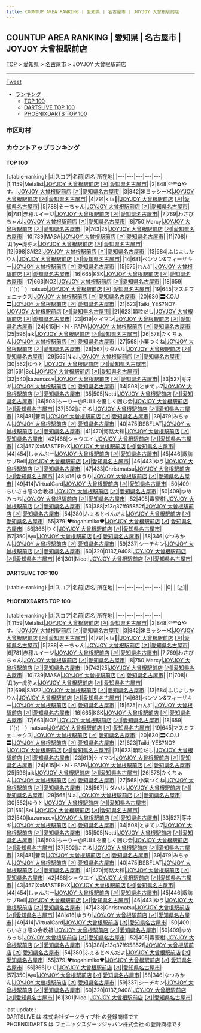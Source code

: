 ```yaml
---
title: COUNTUP AREA RANKING | 愛知県 | 名古屋市 | JOYJOY 大曾根駅前店
---
```

## COUNTUP AREA RANKING | 愛知県 | 名古屋市 | JOYJOY 大曾根駅前店

[TOP](/darts/rank/) > [愛知県](/darts/rank/愛知県/) > [名古屋市](/darts/rank/愛知県/名古屋市/) > JOYJOY 大曾根駅前店

___

<a href="https://twitter.com/share?ref_src=twsrc%5Etfw" data-text="COUNTUP AREA RANKING | 愛知県名古屋市JOYJOY 大曾根駅前店" class="twitter-share-button" data-hashtags="DARTSLIVE,PHOENIXDARTS,darts,ダーツ" data-show-count="false">Tweet</a>

* [ランキング](#カウントアップランキング)
    * [TOP 100](#top-100)
    * [DARTSLIVE TOP 100](#dartslive-top-100)
    * [PHOENIXDARTS TOP 100](#phoenixdarts-top-100)

### 市区町村

<ul>

</ul>

### カウントアップランキング

#### TOP 100



{:.table-ranking}
|#|スコア|名前|店名|所在地|
|---|---|---|---|---|
|1|1159|<span class="rank-name-pd">Metalist</span>|<a href="/darts/rank/shops/78348.html">JOYJOY 大曾根駅前店</a> <a href="https://vs.phoenixdarts.com/jp/shop/shopDetailInfo/s_78348?s_seq=78348">[↗]</a>|<a href="/darts/rank/愛知県/名古屋市">愛知県名古屋市</a>|
|2|848|<span class="rank-name-pd">ᒼᑋªⁿ✿やす。</span>|<a href="/darts/rank/shops/78348.html">JOYJOY 大曾根駅前店</a> <a href="https://vs.phoenixdarts.com/jp/shop/shopDetailInfo/s_78348?s_seq=78348">[↗]</a>|<a href="/darts/rank/愛知県/名古屋市">愛知県名古屋市</a>|
|3|842|<span class="rank-name-pd">ЖヨッシーЖ</span>|<a href="/darts/rank/shops/78348.html">JOYJOY 大曾根駅前店</a> <a href="https://vs.phoenixdarts.com/jp/shop/shopDetailInfo/s_78348?s_seq=78348">[↗]</a>|<a href="/darts/rank/愛知県/名古屋市">愛知県名古屋市</a>|
|4|791|<span class="rank-name-pd">k.ta🐣</span>|<a href="/darts/rank/shops/78348.html">JOYJOY 大曾根駅前店</a> <a href="https://vs.phoenixdarts.com/jp/shop/shopDetailInfo/s_78348?s_seq=78348">[↗]</a>|<a href="/darts/rank/愛知県/名古屋市">愛知県名古屋市</a>|
|5|788|<span class="rank-name-pd">そーちゃん</span>|<a href="/darts/rank/shops/78348.html">JOYJOY 大曾根駅前店</a> <a href="https://vs.phoenixdarts.com/jp/shop/shopDetailInfo/s_78348?s_seq=78348">[↗]</a>|<a href="/darts/rank/愛知県/名古屋市">愛知県名古屋市</a>|
|6|781|<span class="rank-name-pd">赤穂ルイージ</span>|<a href="/darts/rank/shops/78348.html">JOYJOY 大曾根駅前店</a> <a href="https://vs.phoenixdarts.com/jp/shop/shopDetailInfo/s_78348?s_seq=78348">[↗]</a>|<a href="/darts/rank/愛知県/名古屋市">愛知県名古屋市</a>|
|7|769|<span class="rank-name-pd">わさびちゃん</span>|<a href="/darts/rank/shops/78348.html">JOYJOY 大曾根駅前店</a> <a href="https://vs.phoenixdarts.com/jp/shop/shopDetailInfo/s_78348?s_seq=78348">[↗]</a>|<a href="/darts/rank/愛知県/名古屋市">愛知県名古屋市</a>|
|8|750|<span class="rank-name-pd">Marcy</span>|<a href="/darts/rank/shops/78348.html">JOYJOY 大曾根駅前店</a> <a href="https://vs.phoenixdarts.com/jp/shop/shopDetailInfo/s_78348?s_seq=78348">[↗]</a>|<a href="/darts/rank/愛知県/名古屋市">愛知県名古屋市</a>|
|9|743|<span class="rank-name-pd">25</span>|<a href="/darts/rank/shops/78348.html">JOYJOY 大曾根駅前店</a> <a href="https://vs.phoenixdarts.com/jp/shop/shopDetailInfo/s_78348?s_seq=78348">[↗]</a>|<a href="/darts/rank/愛知県/名古屋市">愛知県名古屋市</a>|
|10|739|<span class="rank-name-pd">MASA</span>|<a href="/darts/rank/shops/78348.html">JOYJOY 大曾根駅前店</a> <a href="https://vs.phoenixdarts.com/jp/shop/shopDetailInfo/s_78348?s_seq=78348">[↗]</a>|<a href="/darts/rank/愛知県/名古屋市">愛知県名古屋市</a>|
|11|708|<span class="rank-name-pd">( ´Д`)y━虎弥太</span>|<a href="/darts/rank/shops/78348.html">JOYJOY 大曾根駅前店</a> <a href="https://vs.phoenixdarts.com/jp/shop/shopDetailInfo/s_78348?s_seq=78348">[↗]</a>|<a href="/darts/rank/愛知県/名古屋市">愛知県名古屋市</a>|
|12|698|<span class="rank-name-pd">SAI22</span>|<a href="/darts/rank/shops/78348.html">JOYJOY 大曾根駅前店</a> <a href="https://vs.phoenixdarts.com/jp/shop/shopDetailInfo/s_78348?s_seq=78348">[↗]</a>|<a href="/darts/rank/愛知県/名古屋市">愛知県名古屋市</a>|
|13|684|<span class="rank-name-pd">ふじよしかりん</span>|<a href="/darts/rank/shops/78348.html">JOYJOY 大曾根駅前店</a> <a href="https://vs.phoenixdarts.com/jp/shop/shopDetailInfo/s_78348?s_seq=78348">[↗]</a>|<a href="/darts/rank/愛知県/名古屋市">愛知県名古屋市</a>|
|14|681|<span class="rank-name-pd">ベンソン&amp;フィーザキー</span>|<a href="/darts/rank/shops/78348.html">JOYJOY 大曾根駅前店</a> <a href="https://vs.phoenixdarts.com/jp/shop/shopDetailInfo/s_78348?s_seq=78348">[↗]</a>|<a href="/darts/rank/愛知県/名古屋市">愛知県名古屋市</a>|
|15|675|<span class="rank-name-pd">れんｹﾞ</span>|<a href="/darts/rank/shops/78348.html">JOYJOY 大曾根駅前店</a> <a href="https://vs.phoenixdarts.com/jp/shop/shopDetailInfo/s_78348?s_seq=78348">[↗]</a>|<a href="/darts/rank/愛知県/名古屋市">愛知県名古屋市</a>|
|16|665|<span class="rank-name-pd">KSK</span>|<a href="/darts/rank/shops/78348.html">JOYJOY 大曾根駅前店</a> <a href="https://vs.phoenixdarts.com/jp/shop/shopDetailInfo/s_78348?s_seq=78348">[↗]</a>|<a href="/darts/rank/愛知県/名古屋市">愛知県名古屋市</a>|
|17|663|<span class="rank-name-pd">NOZ</span>|<a href="/darts/rank/shops/78348.html">JOYJOY 大曾根駅前店</a> <a href="https://vs.phoenixdarts.com/jp/shop/shopDetailInfo/s_78348?s_seq=78348">[↗]</a>|<a href="/darts/rank/愛知県/名古屋市">愛知県名古屋市</a>|
|18|659|<span class="rank-name-pd">（´(ｪ)｀）natsuo</span>|<a href="/darts/rank/shops/78348.html">JOYJOY 大曾根駅前店</a> <a href="https://vs.phoenixdarts.com/jp/shop/shopDetailInfo/s_78348?s_seq=78348">[↗]</a>|<a href="/darts/rank/愛知県/名古屋市">愛知県名古屋市</a>|
|19|645|<span class="rank-name-pd">マスミフェニックス</span>|<a href="/darts/rank/shops/78348.html">JOYJOY 大曾根駅前店</a> <a href="https://vs.phoenixdarts.com/jp/shop/shopDetailInfo/s_78348?s_seq=78348">[↗]</a>|<a href="/darts/rank/愛知県/名古屋市">愛知県名古屋市</a>|
|20|630|<span class="rank-name-pd">〓K.O.U〓</span>|<a href="/darts/rank/shops/78348.html">JOYJOY 大曾根駅前店</a> <a href="https://vs.phoenixdarts.com/jp/shop/shopDetailInfo/s_78348?s_seq=78348">[↗]</a>|<a href="/darts/rank/愛知県/名古屋市">愛知県名古屋市</a>|
|21|623|<span class="rank-name-pd">Taiki_YES?NO?</span>|<a href="/darts/rank/shops/78348.html">JOYJOY 大曾根駅前店</a> <a href="https://vs.phoenixdarts.com/jp/shop/shopDetailInfo/s_78348?s_seq=78348">[↗]</a>|<a href="/darts/rank/愛知県/名古屋市">愛知県名古屋市</a>|
|21|623|<span class="rank-name-pd">顆粒だし</span>|<a href="/darts/rank/shops/78348.html">JOYJOY 大曾根駅前店</a> <a href="https://vs.phoenixdarts.com/jp/shop/shopDetailInfo/s_78348?s_seq=78348">[↗]</a>|<a href="/darts/rank/愛知県/名古屋市">愛知県名古屋市</a>|
|23|619|<span class="rank-name-pd">ケイマン</span>|<a href="/darts/rank/shops/78348.html">JOYJOY 大曾根駅前店</a> <a href="https://vs.phoenixdarts.com/jp/shop/shopDetailInfo/s_78348?s_seq=78348">[↗]</a>|<a href="/darts/rank/愛知県/名古屋市">愛知県名古屋市</a>|
|24|615|<span class="rank-name-pd">H・N・PAPA</span>|<a href="/darts/rank/shops/78348.html">JOYJOY 大曾根駅前店</a> <a href="https://vs.phoenixdarts.com/jp/shop/shopDetailInfo/s_78348?s_seq=78348">[↗]</a>|<a href="/darts/rank/愛知県/名古屋市">愛知県名古屋市</a>|
|25|596|<span class="rank-name-pd">aik</span>|<a href="/darts/rank/shops/78348.html">JOYJOY 大曾根駅前店</a> <a href="https://vs.phoenixdarts.com/jp/shop/shopDetailInfo/s_78348?s_seq=78348">[↗]</a>|<a href="/darts/rank/愛知県/名古屋市">愛知県名古屋市</a>|
|26|578|<span class="rank-name-pd">たくちぁん</span>|<a href="/darts/rank/shops/78348.html">JOYJOY 大曾根駅前店</a> <a href="https://vs.phoenixdarts.com/jp/shop/shopDetailInfo/s_78348?s_seq=78348">[↗]</a>|<a href="/darts/rank/愛知県/名古屋市">愛知県名古屋市</a>|
|27|568|<span class="rank-name-pd">小栗つくね</span>|<a href="/darts/rank/shops/78348.html">JOYJOY 大曾根駅前店</a> <a href="https://vs.phoenixdarts.com/jp/shop/shopDetailInfo/s_78348?s_seq=78348">[↗]</a>|<a href="/darts/rank/愛知県/名古屋市">愛知県名古屋市</a>|
|28|567|<span class="rank-name-pd">サダハル</span>|<a href="/darts/rank/shops/78348.html">JOYJOY 大曾根駅前店</a> <a href="https://vs.phoenixdarts.com/jp/shop/shopDetailInfo/s_78348?s_seq=78348">[↗]</a>|<a href="/darts/rank/愛知県/名古屋市">愛知県名古屋市</a>|
|29|565|<span class="rank-name-pd">N.a.</span>|<a href="/darts/rank/shops/78348.html">JOYJOY 大曾根駅前店</a> <a href="https://vs.phoenixdarts.com/jp/shop/shopDetailInfo/s_78348?s_seq=78348">[↗]</a>|<a href="/darts/rank/愛知県/名古屋市">愛知県名古屋市</a>|
|30|562|<span class="rank-name-pd">ゆうと</span>|<a href="/darts/rank/shops/78348.html">JOYJOY 大曾根駅前店</a> <a href="https://vs.phoenixdarts.com/jp/shop/shopDetailInfo/s_78348?s_seq=78348">[↗]</a>|<a href="/darts/rank/愛知県/名古屋市">愛知県名古屋市</a>|
|31|561|<span class="rank-name-pd">SeL</span>|<a href="/darts/rank/shops/78348.html">JOYJOY 大曾根駅前店</a> <a href="https://vs.phoenixdarts.com/jp/shop/shopDetailInfo/s_78348?s_seq=78348">[↗]</a>|<a href="/darts/rank/愛知県/名古屋市">愛知県名古屋市</a>|
|32|540|<span class="rank-name-pd">kazumax.v</span>|<a href="/darts/rank/shops/78348.html">JOYJOY 大曾根駅前店</a> <a href="https://vs.phoenixdarts.com/jp/shop/shopDetailInfo/s_78348?s_seq=78348">[↗]</a>|<a href="/darts/rank/愛知県/名古屋市">愛知県名古屋市</a>|
|33|527|<span class="rank-name-pd">芽ネギ</span>|<a href="/darts/rank/shops/78348.html">JOYJOY 大曾根駅前店</a> <a href="https://vs.phoenixdarts.com/jp/shop/shopDetailInfo/s_78348?s_seq=78348">[↗]</a>|<a href="/darts/rank/愛知県/名古屋市">愛知県名古屋市</a>|
|34|508|<span class="rank-name-pd">とまてぃ7</span>|<a href="/darts/rank/shops/78348.html">JOYJOY 大曾根駅前店</a> <a href="https://vs.phoenixdarts.com/jp/shop/shopDetailInfo/s_78348?s_seq=78348">[↗]</a>|<a href="/darts/rank/愛知県/名古屋市">愛知県名古屋市</a>|
|35|505|<span class="rank-name-pd">Notti</span>|<a href="/darts/rank/shops/78348.html">JOYJOY 大曾根駅前店</a> <a href="https://vs.phoenixdarts.com/jp/shop/shopDetailInfo/s_78348?s_seq=78348">[↗]</a>|<a href="/darts/rank/愛知県/名古屋市">愛知県名古屋市</a>|
|36|503|<span class="rank-name-pd">もーりー@BULLを優しく囲む会</span>|<a href="/darts/rank/shops/78348.html">JOYJOY 大曾根駅前店</a> <a href="https://vs.phoenixdarts.com/jp/shop/shopDetailInfo/s_78348?s_seq=78348">[↗]</a>|<a href="/darts/rank/愛知県/名古屋市">愛知県名古屋市</a>|
|37|502|<span class="rank-name-pd">にこる</span>|<a href="/darts/rank/shops/78348.html">JOYJOY 大曾根駅前店</a> <a href="https://vs.phoenixdarts.com/jp/shop/shopDetailInfo/s_78348?s_seq=78348">[↗]</a>|<a href="/darts/rank/愛知県/名古屋市">愛知県名古屋市</a>|
|38|481|<span class="rank-name-pd">蒼南</span>|<a href="/darts/rank/shops/78348.html">JOYJOY 大曾根駅前店</a> <a href="https://vs.phoenixdarts.com/jp/shop/shopDetailInfo/s_78348?s_seq=78348">[↗]</a>|<a href="/darts/rank/愛知県/名古屋市">愛知県名古屋市</a>|
|39|479|<span class="rank-name-pd">みちゃん</span>|<a href="/darts/rank/shops/78348.html">JOYJOY 大曾根駅前店</a> <a href="https://vs.phoenixdarts.com/jp/shop/shopDetailInfo/s_78348?s_seq=78348">[↗]</a>|<a href="/darts/rank/愛知県/名古屋市">愛知県名古屋市</a>|
|40|475|<span class="rank-name-pd">BSBFLAT</span>|<a href="/darts/rank/shops/78348.html">JOYJOY 大曾根駅前店</a> <a href="https://vs.phoenixdarts.com/jp/shop/shopDetailInfo/s_78348?s_seq=78348">[↗]</a>|<a href="/darts/rank/愛知県/名古屋市">愛知県名古屋市</a>|
|41|470|<span class="rank-name-pd">河路大和</span>|<a href="/darts/rank/shops/78348.html">JOYJOY 大曾根駅前店</a> <a href="https://vs.phoenixdarts.com/jp/shop/shopDetailInfo/s_78348?s_seq=78348">[↗]</a>|<a href="/darts/rank/愛知県/名古屋市">愛知県名古屋市</a>|
|42|468|<span class="rank-name-pd">ショウエイ</span>|<a href="/darts/rank/shops/78348.html">JOYJOY 大曾根駅前店</a> <a href="https://vs.phoenixdarts.com/jp/shop/shopDetailInfo/s_78348?s_seq=78348">[↗]</a>|<a href="/darts/rank/愛知県/名古屋市">愛知県名古屋市</a>|
|43|457|<span class="rank-name-pd">XxMASTERxX</span>|<a href="/darts/rank/shops/78348.html">JOYJOY 大曾根駅前店</a> <a href="https://vs.phoenixdarts.com/jp/shop/shopDetailInfo/s_78348?s_seq=78348">[↗]</a>|<a href="/darts/rank/愛知県/名古屋市">愛知県名古屋市</a>|
|44|454|<span class="rank-name-pd">しゃんぷー</span>|<a href="/darts/rank/shops/78348.html">JOYJOY 大曾根駅前店</a> <a href="https://vs.phoenixdarts.com/jp/shop/shopDetailInfo/s_78348?s_seq=78348">[↗]</a>|<a href="/darts/rank/愛知県/名古屋市">愛知県名古屋市</a>|
|45|446|<span class="rank-name-pd">諏訪サブBell</span>|<a href="/darts/rank/shops/78348.html">JOYJOY 大曾根駅前店</a> <a href="https://vs.phoenixdarts.com/jp/shop/shopDetailInfo/s_78348?s_seq=78348">[↗]</a>|<a href="/darts/rank/愛知県/名古屋市">愛知県名古屋市</a>|
|46|443|<span class="rank-name-pd">ゆう</span>|<a href="/darts/rank/shops/78348.html">JOYJOY 大曾根駅前店</a> <a href="https://vs.phoenixdarts.com/jp/shop/shopDetailInfo/s_78348?s_seq=78348">[↗]</a>|<a href="/darts/rank/愛知県/名古屋市">愛知県名古屋市</a>|
|47|433|<span class="rank-name-pd">Christmatsu</span>|<a href="/darts/rank/shops/78348.html">JOYJOY 大曾根駅前店</a> <a href="https://vs.phoenixdarts.com/jp/shop/shopDetailInfo/s_78348?s_seq=78348">[↗]</a>|<a href="/darts/rank/愛知県/名古屋市">愛知県名古屋市</a>|
|48|416|<span class="rank-name-pd">ゆうり</span>|<a href="/darts/rank/shops/78348.html">JOYJOY 大曾根駅前店</a> <a href="https://vs.phoenixdarts.com/jp/shop/shopDetailInfo/s_78348?s_seq=78348">[↗]</a>|<a href="/darts/rank/愛知県/名古屋市">愛知県名古屋市</a>|
|49|414|<span class="rank-name-pd">VirtualCard</span>|<a href="/darts/rank/shops/78348.html">JOYJOY 大曾根駅前店</a> <a href="https://vs.phoenixdarts.com/jp/shop/shopDetailInfo/s_78348?s_seq=78348">[↗]</a>|<a href="/darts/rank/愛知県/名古屋市">愛知県名古屋市</a>|
|50|409|<span class="rank-name-pd">ちいさき瞳の会教祖</span>|<a href="/darts/rank/shops/78348.html">JOYJOY 大曾根駅前店</a> <a href="https://vs.phoenixdarts.com/jp/shop/shopDetailInfo/s_78348?s_seq=78348">[↗]</a>|<a href="/darts/rank/愛知県/名古屋市">愛知県名古屋市</a>|
|50|409|<span class="rank-name-pd">ゆめみっち</span>|<a href="/darts/rank/shops/78348.html">JOYJOY 大曾根駅前店</a> <a href="https://vs.phoenixdarts.com/jp/shop/shopDetailInfo/s_78348?s_seq=78348">[↗]</a>|<a href="/darts/rank/愛知県/名古屋市">愛知県名古屋市</a>|
|52|405|<span class="rank-name-pd">毒蜜柑</span>|<a href="/darts/rank/shops/78348.html">JOYJOY 大曾根駅前店</a> <a href="https://vs.phoenixdarts.com/jp/shop/shopDetailInfo/s_78348?s_seq=78348">[↗]</a>|<a href="/darts/rank/愛知県/名古屋市">愛知県名古屋市</a>|
|53|388|<span class="rank-name-pd">z13q37ff95852f</span>|<a href="/darts/rank/shops/78348.html">JOYJOY 大曾根駅前店</a> <a href="https://vs.phoenixdarts.com/jp/shop/shopDetailInfo/s_78348?s_seq=78348">[↗]</a>|<a href="/darts/rank/愛知県/名古屋市">愛知県名古屋市</a>|
|54|380|<span class="rank-name-pd">ふぇるとぺんだよ</span>|<a href="/darts/rank/shops/78348.html">JOYJOY 大曾根駅前店</a> <a href="https://vs.phoenixdarts.com/jp/shop/shopDetailInfo/s_78348?s_seq=78348">[↗]</a>|<a href="/darts/rank/愛知県/名古屋市">愛知県名古屋市</a>|
|55|379|<span class="rank-name-pd">♥togahimiko♥</span>|<a href="/darts/rank/shops/78348.html">JOYJOY 大曾根駅前店</a> <a href="https://vs.phoenixdarts.com/jp/shop/shopDetailInfo/s_78348?s_seq=78348">[↗]</a>|<a href="/darts/rank/愛知県/名古屋市">愛知県名古屋市</a>|
|56|366|<span class="rank-name-pd">りく</span>|<a href="/darts/rank/shops/78348.html">JOYJOY 大曾根駅前店</a> <a href="https://vs.phoenixdarts.com/jp/shop/shopDetailInfo/s_78348?s_seq=78348">[↗]</a>|<a href="/darts/rank/愛知県/名古屋市">愛知県名古屋市</a>|
|57|350|<span class="rank-name-pd">Ayu</span>|<a href="/darts/rank/shops/78348.html">JOYJOY 大曾根駅前店</a> <a href="https://vs.phoenixdarts.com/jp/shop/shopDetailInfo/s_78348?s_seq=78348">[↗]</a>|<a href="/darts/rank/愛知県/名古屋市">愛知県名古屋市</a>|
|58|346|<span class="rank-name-pd">なつみかん</span>|<a href="/darts/rank/shops/78348.html">JOYJOY 大曾根駅前店</a> <a href="https://vs.phoenixdarts.com/jp/shop/shopDetailInfo/s_78348?s_seq=78348">[↗]</a>|<a href="/darts/rank/愛知県/名古屋市">愛知県名古屋市</a>|
|59|337|<span class="rank-name-pd">シーチキン</span>|<a href="/darts/rank/shops/78348.html">JOYJOY 大曾根駅前店</a> <a href="https://vs.phoenixdarts.com/jp/shop/shopDetailInfo/s_78348?s_seq=78348">[↗]</a>|<a href="/darts/rank/愛知県/名古屋市">愛知県名古屋市</a>|
|60|320|<span class="rank-name-pd">0137_9408</span>|<a href="/darts/rank/shops/78348.html">JOYJOY 大曾根駅前店</a> <a href="https://vs.phoenixdarts.com/jp/shop/shopDetailInfo/s_78348?s_seq=78348">[↗]</a>|<a href="/darts/rank/愛知県/名古屋市">愛知県名古屋市</a>|
|61|301|<span class="rank-name-pd">Nico.</span>|<a href="/darts/rank/shops/78348.html">JOYJOY 大曾根駅前店</a> <a href="https://vs.phoenixdarts.com/jp/shop/shopDetailInfo/s_78348?s_seq=78348">[↗]</a>|<a href="/darts/rank/愛知県/名古屋市">愛知県名古屋市</a>|


#### DARTSLIVE TOP 100



{:.table-ranking}
|#|スコア|名前|店名|所在地|
|---|---|---|---|---|
||0|<span class="rank-name-dl"> </span>|<a href="/darts/rank/shops/.html"></a> <a href="">[↗]</a>|<a href="/darts/rank//"></a>|


#### PHOENIXDARTS TOP 100



{:.table-ranking}
|#|スコア|名前|店名|所在地|
|---|---|---|---|---|
|1|1159|<span class="rank-name-pd">Metalist</span>|<a href="/darts/rank/shops/78348.html">JOYJOY 大曾根駅前店</a> <a href="https://vs.phoenixdarts.com/jp/shop/shopDetailInfo/s_78348?s_seq=78348">[↗]</a>|<a href="/darts/rank/愛知県/名古屋市">愛知県名古屋市</a>|
|2|848|<span class="rank-name-pd">ᒼᑋªⁿ✿やす。</span>|<a href="/darts/rank/shops/78348.html">JOYJOY 大曾根駅前店</a> <a href="https://vs.phoenixdarts.com/jp/shop/shopDetailInfo/s_78348?s_seq=78348">[↗]</a>|<a href="/darts/rank/愛知県/名古屋市">愛知県名古屋市</a>|
|3|842|<span class="rank-name-pd">ЖヨッシーЖ</span>|<a href="/darts/rank/shops/78348.html">JOYJOY 大曾根駅前店</a> <a href="https://vs.phoenixdarts.com/jp/shop/shopDetailInfo/s_78348?s_seq=78348">[↗]</a>|<a href="/darts/rank/愛知県/名古屋市">愛知県名古屋市</a>|
|4|791|<span class="rank-name-pd">k.ta🐣</span>|<a href="/darts/rank/shops/78348.html">JOYJOY 大曾根駅前店</a> <a href="https://vs.phoenixdarts.com/jp/shop/shopDetailInfo/s_78348?s_seq=78348">[↗]</a>|<a href="/darts/rank/愛知県/名古屋市">愛知県名古屋市</a>|
|5|788|<span class="rank-name-pd">そーちゃん</span>|<a href="/darts/rank/shops/78348.html">JOYJOY 大曾根駅前店</a> <a href="https://vs.phoenixdarts.com/jp/shop/shopDetailInfo/s_78348?s_seq=78348">[↗]</a>|<a href="/darts/rank/愛知県/名古屋市">愛知県名古屋市</a>|
|6|781|<span class="rank-name-pd">赤穂ルイージ</span>|<a href="/darts/rank/shops/78348.html">JOYJOY 大曾根駅前店</a> <a href="https://vs.phoenixdarts.com/jp/shop/shopDetailInfo/s_78348?s_seq=78348">[↗]</a>|<a href="/darts/rank/愛知県/名古屋市">愛知県名古屋市</a>|
|7|769|<span class="rank-name-pd">わさびちゃん</span>|<a href="/darts/rank/shops/78348.html">JOYJOY 大曾根駅前店</a> <a href="https://vs.phoenixdarts.com/jp/shop/shopDetailInfo/s_78348?s_seq=78348">[↗]</a>|<a href="/darts/rank/愛知県/名古屋市">愛知県名古屋市</a>|
|8|750|<span class="rank-name-pd">Marcy</span>|<a href="/darts/rank/shops/78348.html">JOYJOY 大曾根駅前店</a> <a href="https://vs.phoenixdarts.com/jp/shop/shopDetailInfo/s_78348?s_seq=78348">[↗]</a>|<a href="/darts/rank/愛知県/名古屋市">愛知県名古屋市</a>|
|9|743|<span class="rank-name-pd">25</span>|<a href="/darts/rank/shops/78348.html">JOYJOY 大曾根駅前店</a> <a href="https://vs.phoenixdarts.com/jp/shop/shopDetailInfo/s_78348?s_seq=78348">[↗]</a>|<a href="/darts/rank/愛知県/名古屋市">愛知県名古屋市</a>|
|10|739|<span class="rank-name-pd">MASA</span>|<a href="/darts/rank/shops/78348.html">JOYJOY 大曾根駅前店</a> <a href="https://vs.phoenixdarts.com/jp/shop/shopDetailInfo/s_78348?s_seq=78348">[↗]</a>|<a href="/darts/rank/愛知県/名古屋市">愛知県名古屋市</a>|
|11|708|<span class="rank-name-pd">( ´Д`)y━虎弥太</span>|<a href="/darts/rank/shops/78348.html">JOYJOY 大曾根駅前店</a> <a href="https://vs.phoenixdarts.com/jp/shop/shopDetailInfo/s_78348?s_seq=78348">[↗]</a>|<a href="/darts/rank/愛知県/名古屋市">愛知県名古屋市</a>|
|12|698|<span class="rank-name-pd">SAI22</span>|<a href="/darts/rank/shops/78348.html">JOYJOY 大曾根駅前店</a> <a href="https://vs.phoenixdarts.com/jp/shop/shopDetailInfo/s_78348?s_seq=78348">[↗]</a>|<a href="/darts/rank/愛知県/名古屋市">愛知県名古屋市</a>|
|13|684|<span class="rank-name-pd">ふじよしかりん</span>|<a href="/darts/rank/shops/78348.html">JOYJOY 大曾根駅前店</a> <a href="https://vs.phoenixdarts.com/jp/shop/shopDetailInfo/s_78348?s_seq=78348">[↗]</a>|<a href="/darts/rank/愛知県/名古屋市">愛知県名古屋市</a>|
|14|681|<span class="rank-name-pd">ベンソン&amp;フィーザキー</span>|<a href="/darts/rank/shops/78348.html">JOYJOY 大曾根駅前店</a> <a href="https://vs.phoenixdarts.com/jp/shop/shopDetailInfo/s_78348?s_seq=78348">[↗]</a>|<a href="/darts/rank/愛知県/名古屋市">愛知県名古屋市</a>|
|15|675|<span class="rank-name-pd">れんｹﾞ</span>|<a href="/darts/rank/shops/78348.html">JOYJOY 大曾根駅前店</a> <a href="https://vs.phoenixdarts.com/jp/shop/shopDetailInfo/s_78348?s_seq=78348">[↗]</a>|<a href="/darts/rank/愛知県/名古屋市">愛知県名古屋市</a>|
|16|665|<span class="rank-name-pd">KSK</span>|<a href="/darts/rank/shops/78348.html">JOYJOY 大曾根駅前店</a> <a href="https://vs.phoenixdarts.com/jp/shop/shopDetailInfo/s_78348?s_seq=78348">[↗]</a>|<a href="/darts/rank/愛知県/名古屋市">愛知県名古屋市</a>|
|17|663|<span class="rank-name-pd">NOZ</span>|<a href="/darts/rank/shops/78348.html">JOYJOY 大曾根駅前店</a> <a href="https://vs.phoenixdarts.com/jp/shop/shopDetailInfo/s_78348?s_seq=78348">[↗]</a>|<a href="/darts/rank/愛知県/名古屋市">愛知県名古屋市</a>|
|18|659|<span class="rank-name-pd">（´(ｪ)｀）natsuo</span>|<a href="/darts/rank/shops/78348.html">JOYJOY 大曾根駅前店</a> <a href="https://vs.phoenixdarts.com/jp/shop/shopDetailInfo/s_78348?s_seq=78348">[↗]</a>|<a href="/darts/rank/愛知県/名古屋市">愛知県名古屋市</a>|
|19|645|<span class="rank-name-pd">マスミフェニックス</span>|<a href="/darts/rank/shops/78348.html">JOYJOY 大曾根駅前店</a> <a href="https://vs.phoenixdarts.com/jp/shop/shopDetailInfo/s_78348?s_seq=78348">[↗]</a>|<a href="/darts/rank/愛知県/名古屋市">愛知県名古屋市</a>|
|20|630|<span class="rank-name-pd">〓K.O.U〓</span>|<a href="/darts/rank/shops/78348.html">JOYJOY 大曾根駅前店</a> <a href="https://vs.phoenixdarts.com/jp/shop/shopDetailInfo/s_78348?s_seq=78348">[↗]</a>|<a href="/darts/rank/愛知県/名古屋市">愛知県名古屋市</a>|
|21|623|<span class="rank-name-pd">Taiki_YES?NO?</span>|<a href="/darts/rank/shops/78348.html">JOYJOY 大曾根駅前店</a> <a href="https://vs.phoenixdarts.com/jp/shop/shopDetailInfo/s_78348?s_seq=78348">[↗]</a>|<a href="/darts/rank/愛知県/名古屋市">愛知県名古屋市</a>|
|21|623|<span class="rank-name-pd">顆粒だし</span>|<a href="/darts/rank/shops/78348.html">JOYJOY 大曾根駅前店</a> <a href="https://vs.phoenixdarts.com/jp/shop/shopDetailInfo/s_78348?s_seq=78348">[↗]</a>|<a href="/darts/rank/愛知県/名古屋市">愛知県名古屋市</a>|
|23|619|<span class="rank-name-pd">ケイマン</span>|<a href="/darts/rank/shops/78348.html">JOYJOY 大曾根駅前店</a> <a href="https://vs.phoenixdarts.com/jp/shop/shopDetailInfo/s_78348?s_seq=78348">[↗]</a>|<a href="/darts/rank/愛知県/名古屋市">愛知県名古屋市</a>|
|24|615|<span class="rank-name-pd">H・N・PAPA</span>|<a href="/darts/rank/shops/78348.html">JOYJOY 大曾根駅前店</a> <a href="https://vs.phoenixdarts.com/jp/shop/shopDetailInfo/s_78348?s_seq=78348">[↗]</a>|<a href="/darts/rank/愛知県/名古屋市">愛知県名古屋市</a>|
|25|596|<span class="rank-name-pd">aik</span>|<a href="/darts/rank/shops/78348.html">JOYJOY 大曾根駅前店</a> <a href="https://vs.phoenixdarts.com/jp/shop/shopDetailInfo/s_78348?s_seq=78348">[↗]</a>|<a href="/darts/rank/愛知県/名古屋市">愛知県名古屋市</a>|
|26|578|<span class="rank-name-pd">たくちぁん</span>|<a href="/darts/rank/shops/78348.html">JOYJOY 大曾根駅前店</a> <a href="https://vs.phoenixdarts.com/jp/shop/shopDetailInfo/s_78348?s_seq=78348">[↗]</a>|<a href="/darts/rank/愛知県/名古屋市">愛知県名古屋市</a>|
|27|568|<span class="rank-name-pd">小栗つくね</span>|<a href="/darts/rank/shops/78348.html">JOYJOY 大曾根駅前店</a> <a href="https://vs.phoenixdarts.com/jp/shop/shopDetailInfo/s_78348?s_seq=78348">[↗]</a>|<a href="/darts/rank/愛知県/名古屋市">愛知県名古屋市</a>|
|28|567|<span class="rank-name-pd">サダハル</span>|<a href="/darts/rank/shops/78348.html">JOYJOY 大曾根駅前店</a> <a href="https://vs.phoenixdarts.com/jp/shop/shopDetailInfo/s_78348?s_seq=78348">[↗]</a>|<a href="/darts/rank/愛知県/名古屋市">愛知県名古屋市</a>|
|29|565|<span class="rank-name-pd">N.a.</span>|<a href="/darts/rank/shops/78348.html">JOYJOY 大曾根駅前店</a> <a href="https://vs.phoenixdarts.com/jp/shop/shopDetailInfo/s_78348?s_seq=78348">[↗]</a>|<a href="/darts/rank/愛知県/名古屋市">愛知県名古屋市</a>|
|30|562|<span class="rank-name-pd">ゆうと</span>|<a href="/darts/rank/shops/78348.html">JOYJOY 大曾根駅前店</a> <a href="https://vs.phoenixdarts.com/jp/shop/shopDetailInfo/s_78348?s_seq=78348">[↗]</a>|<a href="/darts/rank/愛知県/名古屋市">愛知県名古屋市</a>|
|31|561|<span class="rank-name-pd">SeL</span>|<a href="/darts/rank/shops/78348.html">JOYJOY 大曾根駅前店</a> <a href="https://vs.phoenixdarts.com/jp/shop/shopDetailInfo/s_78348?s_seq=78348">[↗]</a>|<a href="/darts/rank/愛知県/名古屋市">愛知県名古屋市</a>|
|32|540|<span class="rank-name-pd">kazumax.v</span>|<a href="/darts/rank/shops/78348.html">JOYJOY 大曾根駅前店</a> <a href="https://vs.phoenixdarts.com/jp/shop/shopDetailInfo/s_78348?s_seq=78348">[↗]</a>|<a href="/darts/rank/愛知県/名古屋市">愛知県名古屋市</a>|
|33|527|<span class="rank-name-pd">芽ネギ</span>|<a href="/darts/rank/shops/78348.html">JOYJOY 大曾根駅前店</a> <a href="https://vs.phoenixdarts.com/jp/shop/shopDetailInfo/s_78348?s_seq=78348">[↗]</a>|<a href="/darts/rank/愛知県/名古屋市">愛知県名古屋市</a>|
|34|508|<span class="rank-name-pd">とまてぃ7</span>|<a href="/darts/rank/shops/78348.html">JOYJOY 大曾根駅前店</a> <a href="https://vs.phoenixdarts.com/jp/shop/shopDetailInfo/s_78348?s_seq=78348">[↗]</a>|<a href="/darts/rank/愛知県/名古屋市">愛知県名古屋市</a>|
|35|505|<span class="rank-name-pd">Notti</span>|<a href="/darts/rank/shops/78348.html">JOYJOY 大曾根駅前店</a> <a href="https://vs.phoenixdarts.com/jp/shop/shopDetailInfo/s_78348?s_seq=78348">[↗]</a>|<a href="/darts/rank/愛知県/名古屋市">愛知県名古屋市</a>|
|36|503|<span class="rank-name-pd">もーりー@BULLを優しく囲む会</span>|<a href="/darts/rank/shops/78348.html">JOYJOY 大曾根駅前店</a> <a href="https://vs.phoenixdarts.com/jp/shop/shopDetailInfo/s_78348?s_seq=78348">[↗]</a>|<a href="/darts/rank/愛知県/名古屋市">愛知県名古屋市</a>|
|37|502|<span class="rank-name-pd">にこる</span>|<a href="/darts/rank/shops/78348.html">JOYJOY 大曾根駅前店</a> <a href="https://vs.phoenixdarts.com/jp/shop/shopDetailInfo/s_78348?s_seq=78348">[↗]</a>|<a href="/darts/rank/愛知県/名古屋市">愛知県名古屋市</a>|
|38|481|<span class="rank-name-pd">蒼南</span>|<a href="/darts/rank/shops/78348.html">JOYJOY 大曾根駅前店</a> <a href="https://vs.phoenixdarts.com/jp/shop/shopDetailInfo/s_78348?s_seq=78348">[↗]</a>|<a href="/darts/rank/愛知県/名古屋市">愛知県名古屋市</a>|
|39|479|<span class="rank-name-pd">みちゃん</span>|<a href="/darts/rank/shops/78348.html">JOYJOY 大曾根駅前店</a> <a href="https://vs.phoenixdarts.com/jp/shop/shopDetailInfo/s_78348?s_seq=78348">[↗]</a>|<a href="/darts/rank/愛知県/名古屋市">愛知県名古屋市</a>|
|40|475|<span class="rank-name-pd">BSBFLAT</span>|<a href="/darts/rank/shops/78348.html">JOYJOY 大曾根駅前店</a> <a href="https://vs.phoenixdarts.com/jp/shop/shopDetailInfo/s_78348?s_seq=78348">[↗]</a>|<a href="/darts/rank/愛知県/名古屋市">愛知県名古屋市</a>|
|41|470|<span class="rank-name-pd">河路大和</span>|<a href="/darts/rank/shops/78348.html">JOYJOY 大曾根駅前店</a> <a href="https://vs.phoenixdarts.com/jp/shop/shopDetailInfo/s_78348?s_seq=78348">[↗]</a>|<a href="/darts/rank/愛知県/名古屋市">愛知県名古屋市</a>|
|42|468|<span class="rank-name-pd">ショウエイ</span>|<a href="/darts/rank/shops/78348.html">JOYJOY 大曾根駅前店</a> <a href="https://vs.phoenixdarts.com/jp/shop/shopDetailInfo/s_78348?s_seq=78348">[↗]</a>|<a href="/darts/rank/愛知県/名古屋市">愛知県名古屋市</a>|
|43|457|<span class="rank-name-pd">XxMASTERxX</span>|<a href="/darts/rank/shops/78348.html">JOYJOY 大曾根駅前店</a> <a href="https://vs.phoenixdarts.com/jp/shop/shopDetailInfo/s_78348?s_seq=78348">[↗]</a>|<a href="/darts/rank/愛知県/名古屋市">愛知県名古屋市</a>|
|44|454|<span class="rank-name-pd">しゃんぷー</span>|<a href="/darts/rank/shops/78348.html">JOYJOY 大曾根駅前店</a> <a href="https://vs.phoenixdarts.com/jp/shop/shopDetailInfo/s_78348?s_seq=78348">[↗]</a>|<a href="/darts/rank/愛知県/名古屋市">愛知県名古屋市</a>|
|45|446|<span class="rank-name-pd">諏訪サブBell</span>|<a href="/darts/rank/shops/78348.html">JOYJOY 大曾根駅前店</a> <a href="https://vs.phoenixdarts.com/jp/shop/shopDetailInfo/s_78348?s_seq=78348">[↗]</a>|<a href="/darts/rank/愛知県/名古屋市">愛知県名古屋市</a>|
|46|443|<span class="rank-name-pd">ゆう</span>|<a href="/darts/rank/shops/78348.html">JOYJOY 大曾根駅前店</a> <a href="https://vs.phoenixdarts.com/jp/shop/shopDetailInfo/s_78348?s_seq=78348">[↗]</a>|<a href="/darts/rank/愛知県/名古屋市">愛知県名古屋市</a>|
|47|433|<span class="rank-name-pd">Christmatsu</span>|<a href="/darts/rank/shops/78348.html">JOYJOY 大曾根駅前店</a> <a href="https://vs.phoenixdarts.com/jp/shop/shopDetailInfo/s_78348?s_seq=78348">[↗]</a>|<a href="/darts/rank/愛知県/名古屋市">愛知県名古屋市</a>|
|48|416|<span class="rank-name-pd">ゆうり</span>|<a href="/darts/rank/shops/78348.html">JOYJOY 大曾根駅前店</a> <a href="https://vs.phoenixdarts.com/jp/shop/shopDetailInfo/s_78348?s_seq=78348">[↗]</a>|<a href="/darts/rank/愛知県/名古屋市">愛知県名古屋市</a>|
|49|414|<span class="rank-name-pd">VirtualCard</span>|<a href="/darts/rank/shops/78348.html">JOYJOY 大曾根駅前店</a> <a href="https://vs.phoenixdarts.com/jp/shop/shopDetailInfo/s_78348?s_seq=78348">[↗]</a>|<a href="/darts/rank/愛知県/名古屋市">愛知県名古屋市</a>|
|50|409|<span class="rank-name-pd">ちいさき瞳の会教祖</span>|<a href="/darts/rank/shops/78348.html">JOYJOY 大曾根駅前店</a> <a href="https://vs.phoenixdarts.com/jp/shop/shopDetailInfo/s_78348?s_seq=78348">[↗]</a>|<a href="/darts/rank/愛知県/名古屋市">愛知県名古屋市</a>|
|50|409|<span class="rank-name-pd">ゆめみっち</span>|<a href="/darts/rank/shops/78348.html">JOYJOY 大曾根駅前店</a> <a href="https://vs.phoenixdarts.com/jp/shop/shopDetailInfo/s_78348?s_seq=78348">[↗]</a>|<a href="/darts/rank/愛知県/名古屋市">愛知県名古屋市</a>|
|52|405|<span class="rank-name-pd">毒蜜柑</span>|<a href="/darts/rank/shops/78348.html">JOYJOY 大曾根駅前店</a> <a href="https://vs.phoenixdarts.com/jp/shop/shopDetailInfo/s_78348?s_seq=78348">[↗]</a>|<a href="/darts/rank/愛知県/名古屋市">愛知県名古屋市</a>|
|53|388|<span class="rank-name-pd">z13q37ff95852f</span>|<a href="/darts/rank/shops/78348.html">JOYJOY 大曾根駅前店</a> <a href="https://vs.phoenixdarts.com/jp/shop/shopDetailInfo/s_78348?s_seq=78348">[↗]</a>|<a href="/darts/rank/愛知県/名古屋市">愛知県名古屋市</a>|
|54|380|<span class="rank-name-pd">ふぇるとぺんだよ</span>|<a href="/darts/rank/shops/78348.html">JOYJOY 大曾根駅前店</a> <a href="https://vs.phoenixdarts.com/jp/shop/shopDetailInfo/s_78348?s_seq=78348">[↗]</a>|<a href="/darts/rank/愛知県/名古屋市">愛知県名古屋市</a>|
|55|379|<span class="rank-name-pd">♥togahimiko♥</span>|<a href="/darts/rank/shops/78348.html">JOYJOY 大曾根駅前店</a> <a href="https://vs.phoenixdarts.com/jp/shop/shopDetailInfo/s_78348?s_seq=78348">[↗]</a>|<a href="/darts/rank/愛知県/名古屋市">愛知県名古屋市</a>|
|56|366|<span class="rank-name-pd">りく</span>|<a href="/darts/rank/shops/78348.html">JOYJOY 大曾根駅前店</a> <a href="https://vs.phoenixdarts.com/jp/shop/shopDetailInfo/s_78348?s_seq=78348">[↗]</a>|<a href="/darts/rank/愛知県/名古屋市">愛知県名古屋市</a>|
|57|350|<span class="rank-name-pd">Ayu</span>|<a href="/darts/rank/shops/78348.html">JOYJOY 大曾根駅前店</a> <a href="https://vs.phoenixdarts.com/jp/shop/shopDetailInfo/s_78348?s_seq=78348">[↗]</a>|<a href="/darts/rank/愛知県/名古屋市">愛知県名古屋市</a>|
|58|346|<span class="rank-name-pd">なつみかん</span>|<a href="/darts/rank/shops/78348.html">JOYJOY 大曾根駅前店</a> <a href="https://vs.phoenixdarts.com/jp/shop/shopDetailInfo/s_78348?s_seq=78348">[↗]</a>|<a href="/darts/rank/愛知県/名古屋市">愛知県名古屋市</a>|
|59|337|<span class="rank-name-pd">シーチキン</span>|<a href="/darts/rank/shops/78348.html">JOYJOY 大曾根駅前店</a> <a href="https://vs.phoenixdarts.com/jp/shop/shopDetailInfo/s_78348?s_seq=78348">[↗]</a>|<a href="/darts/rank/愛知県/名古屋市">愛知県名古屋市</a>|
|60|320|<span class="rank-name-pd">0137_9408</span>|<a href="/darts/rank/shops/78348.html">JOYJOY 大曾根駅前店</a> <a href="https://vs.phoenixdarts.com/jp/shop/shopDetailInfo/s_78348?s_seq=78348">[↗]</a>|<a href="/darts/rank/愛知県/名古屋市">愛知県名古屋市</a>|
|61|301|<span class="rank-name-pd">Nico.</span>|<a href="/darts/rank/shops/78348.html">JOYJOY 大曾根駅前店</a> <a href="https://vs.phoenixdarts.com/jp/shop/shopDetailInfo/s_78348?s_seq=78348">[↗]</a>|<a href="/darts/rank/愛知県/名古屋市">愛知県名古屋市</a>|


<div class="footer border-top border-gray-light mt-5 pt-3 text-right text-gray">
    last update : <span style="font-weight: italic" id="foot_last_modified"></span><br />
    DARTSLIVE は 株式会社ダーツライブ社 の登録商標です<br />
    PHOENIXDARTS は フェニックスダーツジャパン株式会社 の登録商標です<br />
</div>

<script src="https://cdnjs.cloudflare.com/ajax/libs/jquery.tablesorter/2.31.3/js/jquery.tablesorter.min.js" integrity="sha512-qzgd5cYSZcosqpzpn7zF2ZId8f/8CHmFKZ8j7mU4OUXTNRd5g+ZHBPsgKEwoqxCtdQvExE5LprwwPAgoicguNg==" crossorigin="anonymous" referrerpolicy="no-referrer"></script>
<link rel="stylesheet" href="https://cdnjs.cloudflare.com/ajax/libs/jquery.tablesorter/2.31.3/css/theme.default.min.css" integrity="sha512-wghhOJkjQX0Lh3NSWvNKeZ0ZpNn+SPVXX1Qyc9OCaogADktxrBiBdKGDoqVUOyhStvMBmJQ8ZdMHiR3wuEq8+w==" crossorigin="anonymous" referrerpolicy="no-referrer" />
<script>
$(function() {
    $(".table-ranking").tablesorter({sortList:[[0, 0]]});
    $("#foot_last_modified").text(formatDate(new Date(document.lastModified), 'yyyy-MM-dd HH:mm:ss'));
});
</script>

<script async src="https://platform.twitter.com/widgets.js" charset="utf-8"></script>